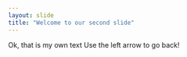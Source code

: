 ```yaml
---
layout: slide
title: "Welcome to our second slide"
---
```

Ok, that is my own text
Use the left arrow to go back!
